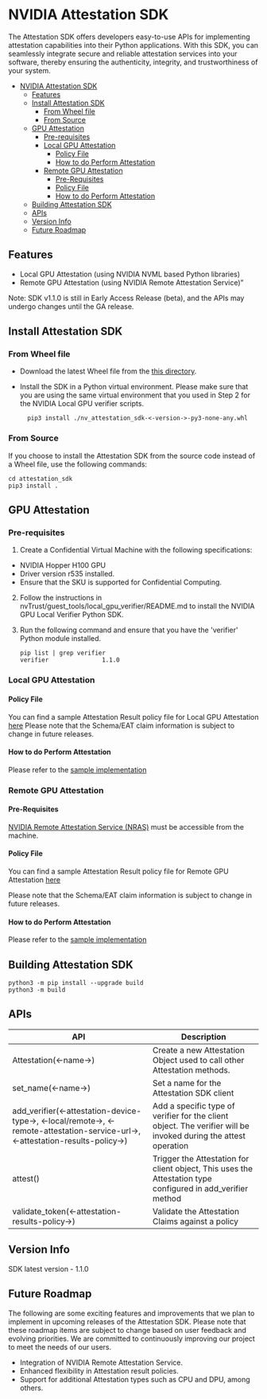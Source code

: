 # NVIDIA Attestation SDK

The Attestation SDK offers developers easy-to-use APIs for implementing attestation capabilities into their Python applications. With this SDK, you can seamlessly integrate secure and reliable attestation services into your software, thereby ensuring the authenticity, integrity, and trustworthiness of your system.

- [NVIDIA Attestation SDK](#nvidia-attestation-sdk)
  - [Features](#features)
  - [Install Attestation SDK](#install-attestation-sdk)
    - [From Wheel file](#from-wheel-file)
    - [From Source](#from-source)
  - [GPU Attestation](#gpu-attestation)
    - [Pre-requisites](#pre-requisites)
    - [Local GPU Attestation](#local-gpu-attestation)
      - [Policy File](#policy-file)
      - [How to do Perform Attestation](#how-to-do-perform-attestation)
    - [Remote GPU Attestation](#remote-gpu-attestation)
      - [Pre-Requisites](#pre-requisites-1)
      - [Policy File](#policy-file-1)
      - [How to do Perform Attestation](#how-to-do-perform-attestation-1)
  - [Building Attestation SDK](#building-attestation-sdk)
  - [APIs](#apis)
  - [Version Info](#version-info)
  - [Future Roadmap](#future-roadmap)


## Features

- Local GPU Attestation (using NVIDIA NVML based Python libraries)
- Remote GPU Attestation (using NVIDIA Remote Attestation Service)”

Note: SDK v1.1.0 is still in Early Access Release (beta), and the APIs may undergo changes until the GA release.

## Install Attestation SDK

### From Wheel file

- Download the latest Wheel file from the [this directory](dist/).

- Install the SDK in a Python virtual environment. Please make sure that you are using the same virtual environment that you used in Step 2 for the NVIDIA Local GPU verifier scripts.

        pip3 install ./nv_attestation_sdk-<-version->-py3-none-any.whl

### From Source

If you choose to install the Attestation SDK from the source code instead of a Wheel file, use the following commands:

    cd attestation_sdk
    pip3 install .

## GPU Attestation

### Pre-requisites

1. Create a Confidential Virtual Machine with the following specifications:
- NVIDIA Hopper H100 GPU
- Driver version r535 installed.
- Ensure that the SKU is supported for Confidential Computing.

2. Follow the instructions in nvTrust/guest_tools/local_gpu_verifier/README.md to install the NVIDIA GPU Local Verifier Python SDK.
   
3. Run the following command and ensure that you have the 'verifier' Python module installed.
    ```
    pip list | grep verifier
    verifier               1.1.0
    ```

### Local GPU Attestation

#### Policy File

You can find a sample Attestation Result policy file for Local GPU Attestation [here](tests/NVGPULocalPolicyExample.json)
Please note that the Schema/EAT claim information is subject to change in future releases.

#### How to do Perform Attestation

Please refer to the [sample implementation](tests/LocalGPUTest.py)

### Remote GPU Attestation

#### Pre-Requisites

[NVIDIA Remote Attestation Service (NRAS)](https://nras.attestation.nvidia.com) must be accessible from the machine.

#### Policy File

You can find a sample Attestation Result policy file for Remote GPU Attestation [here](tests/NVGPURemotePolicyExample.json)

Please note that the Schema/EAT claim information is subject to change in future releases.

#### How to do Perform Attestation

Please refer to the [sample implementation](tests/RemoteGPUTest.py)

## Building Attestation SDK

    python3 -m pip install --upgrade build
    python3 -m build

## APIs

| API                                                                                                                             | Description                                                                                                     |
|---------------------------------------------------------------------------------------------------------------------------------|-----------------------------------------------------------------------------------------------------------------|
| Attestation(<-name->)                                                                                                           | Create a new Attestation Object used to call other Attestation methods.                                         |
| set_name(<-name->)                                                                                                              | Set a name for the Attestation SDK client                                                                       |
| add_verifier(<-attestation-device-type->, <-local/remote->, <-remote-attestation-service-url->, <-attestation-results-policy->) | Add a specific type of verifier for the client object. The verifier will be invoked during the attest operation |
| attest()                                                                                                                        | Trigger the Attestation for client object, This uses the Attestation type configured in add_verifier method     |
| validate_token(<-attestation-results-policy->)                                                                                  | Validate the Attestation Claims against a policy                                                                |

## Version Info

SDK latest version - 1.1.0

## Future Roadmap

The following are some exciting features and improvements that we plan to implement in upcoming releases of the Attestation SDK. Please note that these roadmap items are subject to change based on user feedback and evolving priorities. We are committed to continuously improving our project to meet the needs of our users.

- Integration of NVIDIA Remote Attestation Service.
- Enhanced flexibility in Attestation result policies.
- Support for additional Attestation types such as CPU and DPU, among others.



